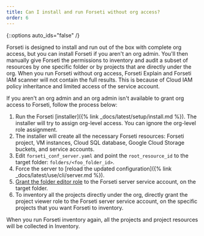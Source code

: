 ```yaml
---
title: Can I install and run Forseti without org access?
order: 6
---
```

{::options auto_ids="false" /}

Forseti is designed to install and run out of the box with complete
org access, but you can install Forseti if you aren't an org admin. You'll
then manually give Forseti the permissions to inventory and audit a subset
of resources by one specific folder or by projects that are directly under
the org. When you run Forseti without org access, Forseti Explain and
Forseti IAM scanner will not contain the full results. This is because
of Cloud IAM policy inheritance and limited access of the service account.

If you aren't an org admin and an org admin isn't available to grant org
access to Forseti, follow the process below:

   1. Run the Forseti [installer]({% link _docs/latest/setup/install.md %}). The installer will
   try to assign org-level access. You can ignore the org-level role assignment.
   1. The installer will create all the necessary Forseti resources: Forseti project, VM instances,
   Cloud SQL database, Google Cloud Storage buckets, and service accounts.
   1. Edit `forseti_conf_server.yaml` and point the `root_resource_id`
to the target folder: `folders/<foo_folder_id>`.
   1. Force the server to
   [reload the updated configuration]({% link _docs/latest/use/cli/server.md %}).
   1. [Grant the folder editor role](https://cloud.google.com/iam/docs/granting-changing-revoking-access) to the Forseti server service account, on the target folder.
   1. To inventory all the projects directly under the org, directly grant the project
   viewer role to the Forseti server service account, on the specific projects that
   you want Forseti to inventory.

When you run Forseti inventory again, all the projects and project resources
will be collected in Inventory.
